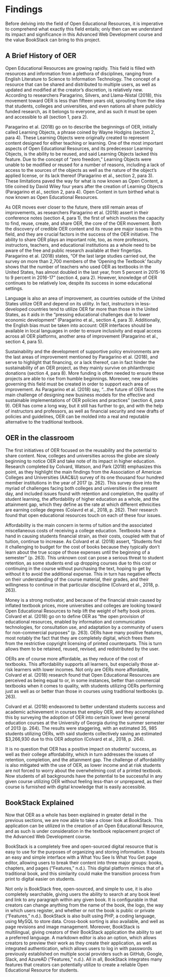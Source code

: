 # Findings

Before delving into the field of Open Educational Resources, it is imperative to comprehend what exactly this field entails; only then can we understand its impact and significance in this Advanced Web Development course and the value BookStack can bring to this project.

## **A Brief History of OER**

Open Educational Resources are growing rapidly. This field is filled with resources and information from a plethora of disciplines, ranging from English Literature to Science to Information Technology. The concept of a resource that can be shared and distributed to multiple users, as well as updated and modified at the creator’s discretion, is relatively new. According to researchers Paragarino, Silvers, and Llama-Nistal \(2018\), this movement toward OER is less than fifteen years old, sprouting from the idea that students, colleges and universities, and even nations all share publicly funded research, as it belongs to everyone, and as such it must be open and accessible to all \(section 1, para 2\).

Paragarino et al. \(2018\) go on to describe the beginnings of OER, initially called Learning Objects, a phrase coined by Wayne Hodgins \(section 2, para 4\). These Learning Objects were originally created to represent content designed for either teaching or learning. One of the most important aspects of Open Educational Resources, and its predecessor Learning Objects, is the ability to be reused, and said Learning Objects lacked this feature. Due to the concept of “zero freedom,” Learning Objects were unable to be modified or reused for a number of reasons, including a lack of access to the sources of the objects as well as the nature of the object’s applied license, or its lack thereof \(Paragarino et al., section 2, para 3\). These limitations paved the way for what is now known as Open Content, a title coined by David Wiley four years after the creation of Learning Objects \(Paragarino et al., section 2, para 4\). Open Content in turn birthed what is now known as Open Educational Resources.

As OER moves ever closer to the future, there still remain areas of improvements, as researchers Paragarino et al. \(2018\) assert in their conference notes \(section 4, para 1\), the first of which involves the capacity to find, reuse, create, and share OER, the core of the OER movement. Both the discovery of credible OER content and its reuse are major issues in this field, and they are crucial factors in the success of the OER initiative. The ability to share OER plays an important role, too, as more professors, instructors, teachers, and educational institutions as a whole need to be aware of the free and public research available at their fingertips. Paragarino et al. \(2018\) states, “Of the last large studies carried out, the survey on more than 2,700 members of the ‘Opening the Textbook’ faculty shows that the number of teachers who used OER as textbooks in the United States, has almost doubled in the last year, from 5 percent in 2015-16 to 9 percent in 2016-17” \(section 4, para 2\). However, knowledge of OER continues to be relatively low, despite its success in some educational settings.

 Language is also an area of improvement, as countries outside of the United States utilize OER and depend on its utility. In fact, instructors in less-developed countries tend to utilize OER far more than those in the United States, as it aids in the “pressing educational challenges due to lower economic development” \(Paragarino et al., section 4, para 3\). Additionally, the English bias must be taken into account: OER interfaces should be available in local languages in order to ensure inclusivity and equal access across all OER platforms, another area of improvement \(Paragarino et al., section 4, para 5\).

 Sustainability and the development of supportive policy environments are the last areas of improvement mentioned by Paragarino et al. \(2018\), and serve to highlight that financing, or a lack thereof, can in fact hinder the sustainability of an OER project, as they mainly survive on philanthropic donations \(section 4, para 8\). More funding is often needed to ensure these projects are able to rise from humble beginnings. Moreover, new policies governing this field must be created in order to support each area of improvement. As Paragarino et al. \(2018\) say, “…the future of OER faces the main challenge of designing new business models for the effective and sustainable implementations of OER policies and practices” \(section 4, para 9\). OER has come a long way, but it still has further to go, and with the help of instructors and professors, as well as financial security and new drafts of policies and guidelines, OER can be molded into a real and reputable alternative to the traditional textbook.

## **OER in the classroom**

The first initiatives of OER focused on the reusability and the potential to share content. Now, colleges and universities across the globe are slowly beginning to notice OER and take note of its impact in higher education. Research completed by Colvard, Watson, and Park \(2018\) emphasizes this point, as they highlight the main findings from the Association of American Colleges and Universities \(AAC&U\) survey of its one thousand four hundred member institutions in the year of 2017 \(p. 262\). This survey dove into the myriad of challenges facing both colleges and universities in the present day, and included issues found with retention and completion, the quality of student learning, the affordability of higher education as a whole, and the attainment gap, which they define as the rate at which different ethnicities are earning college degrees \(Colavrd et al., 2018, p. 262\). Their research found that open educational resources touch on each of these four issues.

 Affordability is the main concern in terms of tuition and the associated miscellaneous costs of receiving a college education. Textbooks have a hand in causing students financial strain, as their costs, coupled with that of tuition, continue to increase. As Colvard et al. \(2018\) assert, “Students find it challenging to budget for the cost of books because they typically don’t learn about the true scope of those expenses until the beginning of a semester” \(p. 263\). This unknown cost can pose a serious threat to student retention, as some students end up dropping courses due to this cost or continuing in the course without purchasing the text, hoping to get by without it to avoid the additional expense. This in turn has negative effects on their understanding of the course material, their grades, and their willingness to continue in that particular discipline \(Colvard et al., 2018, p. 263\).

 Money is a strong motivator, and because of the financial strain caused by inflated textbook prices, more universities and colleges are looking toward Open Educational Resources to help lift the weight of hefty book prices. Colvard et al. \(2018\) go on to define OER as “the open provision of educational resources, enabled by information and communication technologies, for consultation use, and adaptation by a community of users for non-commercial purposes” \(p. 263\). OERs have many positive features, most notably the fact that they are completely digital, which frees them from the restrictive copyright licensing of printed counterparts. This is turn allows them to be retained, reused, revised, and redistributed by the user.

OERs are of course more affordable, as they reduce of the cost of textbooks. This affordability supports all learners, but especially those at-risk learners with lower incomes. Not only are OERs more affordable, Colvard et al. \(2018\) research found that Open Educational Resources are perceived as being equal to or, in some instances, better than commercial textbooks when it comes to quality, with students utilizing OERs performing just as well as or better than those in courses using traditional textbooks \(p. 263\).

Colvard et al. \(2018\) endeavored to better understand students success and academic achievement in courses that employ OER, and they accomplished this by surveying the adoption of OER into certain lower level general education courses at the University of Georgia during the summer semester of 2013 \(p. 264\). The results were staggering, with an estimated 35, 985 students utilizing OERs, with said students collectively saving an estimated $3,266,930 due to this OER adoption \(Colvard et al., 2018, p. 264\).

It is no question that OER has a positive impact on students’ success, as well as their college affordability, which in turn addresses the issues of retention, completion, and the attainment gap. The challenge of affordability is also mitigated with the use of OER, as lower income and at risk students are not forced to worry about the overwhelming cost of a printed textbook. Now students of all backgrounds have the potential to be successful in any given course utilizing OER without feeling less-than or unprepared, as their course is furnished with digital knowledge that is easily accessible.

## **BookStack Explained**

Now that OER as a whole has been explained in greater detail in the previous sections, we are now able to take a closer look at BookStack. This application can be utilized in the creation of an Open Educational Resource, and as such is under consideration in the textbook replacement project of the Advanced Web Development course.

BookStack is a completely free and open-sourced digital resource that is easy to use for the purposes of organizing and storing information. It boasts an easy and simple interface with a What You See Is What You Get page editor, allowing users to break their content into three major groups: books, chapters, and pages \(“Features,” n.d.\). This digital platform mimics that of a traditional book, and this similarity could make the transition process from print to digital easier on students.

Not only is BookStack free, open-sourced, and simple to use, it is also completely searchable, giving users the ability to search at any book level and link to any paragraph within any given book. It is configurable in that creators can change anything from the name of the book, the logo, the way in which users register, and whether or not the book is public or private \(“Features,” n.d.\). BookStack is also built using PHP, a coding language, using MySQL to store data. Cross-book sorting is also available, and well as page revisions and image management. Moreover, BookStack is multilingual, giving creators of their BookStack application the ability to set a preferred language. A markdown editor is also an option, which allows creators to preview their work as they create their application, as well as integrated authentication, which allows users to log in with passwords previously established on multiple social providers such as GitHub, Google, Slack, and AzureAD \(“Features,” n.d.\). All in all, BookStack integrates many features that creators can potentially utilize to create a reliable Open Educational Resource for students.

